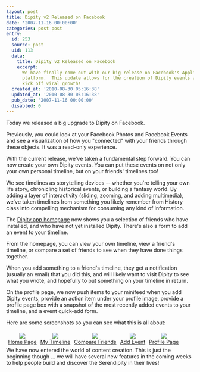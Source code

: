 ```yaml
---
layout: post
title: Dipity v2 Released on Facebook
date: '2007-11-16 00:00:00'
categories: post post
entry:
  id: 253
  source: post
  uid: 113
  data:
    title: Dipity v2 Released on Facebook
    excerpt:
      We have finally come out with our big release on Facebook's Application
      platform.  This update allows for the creation of Dipity events and will hopefully
      kick off viral growth!
  created_at: '2010-08-30 05:16:38'
  updated_at: '2010-08-30 05:16:38'
  pub_date: '2007-11-16 00:00:00'
  disabled: 0
---
```


Today we released a big upgrade to Dipity on Facebook.

Previously, you could look at your Facebook Photos and Facebook Events and see a visualization of how you "connected" with your friends through these objects. It was a read-only experience.

With the current release, we've taken a fundamental step forward. You can now create your own Dipity events. You can put these events on not only your own personal timeline, but on your friends' timelines too!

We see timelines as storytelling devices -- whether you're telling your own life story, chronicling historical events, or building a fantasy world. By adding a layer of interactivity (sliding, zooming, and adding multimedia), we've taken timelines from something you likely remember from History class into compelling mechanism for consuming any kind of information.

The <a href="http://apps.facebook.com/_dipity_/index.php">Dipity app homepage</a> now shows you a selection of friends who have installed, and who have not yet installed Dipity. There's also a form to add an event to your timeline.

From the homepage, you can view your own timeline, view a friend's timeline, or compare a set of friends to see when they have done things together.

When you add something to a friend's timeline, they get a notification (usually an email) that you did this, and will likely want to
visit Dipity to see what you wrote, and hopefully to put something on your timeline in return.

On the profile page, we now push items to your minifeed when you add Dipity events, provide an action item under your profile image, provide a profile page box with a snapshot of the most recently added events to your timeline, and a event quick-add form.

Here are some screenshots so you can see what this is all about:

<div style="float:left; text-align:center;padding:5px;"><a href="/blog_images/homepage_big.png"><img src="/blog_images/homepage_small.png"><br>Home Page</a></div>
<div style="float:left; text-align:center;padding:5px;"><a href="/blog_images/mytimeline_big.png"><img src="/blog_images/mytimeline_small.png"><br>My Timeline</a></div>
<div style="float:left; text-align:center;padding:5px;"><a href="/blog_images/compare_big.png"><img src="/blog_images/compare_small.png"><br>Compare Friends</a></div>
<div style="float:left; text-align:center;padding:5px;"><a href="/blog_images/add_big.png"><img src="/blog_images/add_small.png"><br>Add Event</a></div><div style="float:left; text-align:center;padding:5px;"><a href="/blog_images/profile_big.png"><img src="/blog_images/profile_small.png"><br>Profile Page</a></div>
<div style="clear:both;"></div>
We have now entered the world of content creation.  This is just the beginning though ... we will have several new features in the coming weeks to help people build and discover the Serendipity in their lives!
